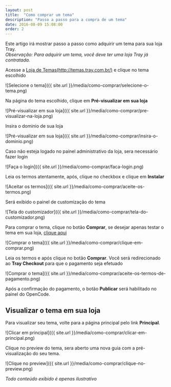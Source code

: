 ```yaml
---
layout: post
title:  "Como comprar um tema"
description: "Passo a passo para a compra de um tema"
date: 2016-08-09 15:08:00
order: 2
---
```


Este artigo irá mostrar passo a passo como adquirir um tema para sua loja Tray.<br>
_Observação: Para adquirir um tema, você deve ter uma loja Tray já contratada._

Acesse a [Loja de Temas(http://temas.tray.com.br/)](http://temas.tray.com.br/) e clique no tema escolhido

![Selecione o tema]({{ site.url }}/media/como-comprar/selecione-o-tema.png)

Na página do tema escolhido, clique em **Pré-visualizar em sua loja**

![Pré-visualizar em sua loja]({{ site.url }}/media/como-comprar/pre-visualizar-na-loja.png)

Insira o dominio de sua loja

![Pré-visualizar em sua loja]({{ site.url }}/media/como-comprar/insira-o-dominio.png)

Caso não esteja logado no painel administrativo da loja, sera necessário fazer login

![Faça o login]({{ site.url }}/media/como-comprar/faca-login.png)

Leia os termos atentamente, após, clique no checkbox e clique em **Instalar**

![Aceitar os termos]({{ site.url }}/media/como-comprar/aceite-os-termos.png)

Será exibido o painel de customização do tema

![Tela do customizador]({{ site.url }}/media/como-comprar/tela-do-customizador.png)

Para comprar o tema, clique no botão **Comprar**, se desejar apenas testar o tema em sua loja, [clique aqui](#visualizar-o-tema-em-sua-loja)

![Comprar o tema]({{ site.url }}/media/como-comprar/clique-em-comprar.png)

Leia os termos e após clique no botão **Comprar**. Você será redirecionado ao **Tray Checkout** para que o pagamento seja efetuado

![Comprar o tema]({{ site.url }}/media/como-comprar/aceite-os-termos-de-pagamento.png)

Após a confirmação do pagamento, o botão **Publicar** será habilitado no painel do OpenCode.

## Visualizar o tema em sua loja

Para visualizar seu tema, volte para a página principal pelo link **Principal**.

![Clicar em principal]({{ site.url }}/media/como-comprar/clicar-em-principal.png)

Clique no preview do tema, sera aberto uma nova guia com a pré-visualização do seu tema.

![Clique no preview]({{ site.url }}/media/como-comprar/clique-no-preview.png)

_Todo conteúdo exibido é apenas ilustrativo_